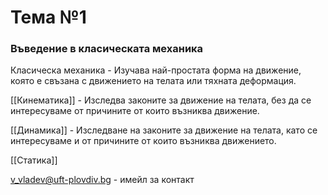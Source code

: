 # Тема №1

### Въведение в класическата механика

Класическа механика - Изучава най-простата форма на движение, която е свъзана с движението на телата или тяхната деформация.

[[Кинематика]] - Изследва законите за движение на телата, без да се интересуваме от причините от които възниква движение.

[[Динамика]] - Изследване на законите за движение на телата, като се интересуваме и от причините от които възниква движението.

[[Статика]]

v_vladev@uft-plovdiv.bg - имейл за контакт



